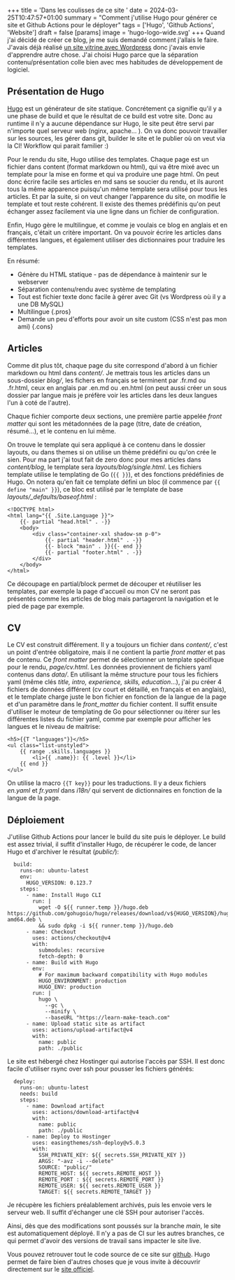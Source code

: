 +++
title = 'Dans les coulisses de ce site '
date = 2024-03-25T10:47:57+01:00
summary = "Comment j'utilise Hugo pour générer ce site et Github Actions pour le déployer"
tags = ['Hugo', 'Github Actions', 'Website']
draft = false
[params]
  image = 'hugo-logo-wide.svg'
+++
Quand j'ai décidé de créer ce blog, je me suis demandé comment j'allais le faire. J'avais déjà réalisé [un site vitrine avec Wordpress](https://agnes-coaching.fr) donc j'avais envie d'apprendre autre chose. J'ai choisi Hugo parce que la séparation contenu/présentation colle bien avec mes habitudes de développement de logiciel.
## Présentation de Hugo
[Hugo](https://gohugo.io/) est un générateur de site statique. Concrétement ça signifie qu'il y a une phase de build et que le résultat de ce build est votre site. Donc au runtime il n'y a aucune dépendance sur Hugo, le site peut être servi par n'importe quel serveur web (nginx, apache... ). On va donc pouvoir travailler sur les sources, les gérer dans git, builder le site et le publier où on veut via la CI! Workflow qui parait familier :)

Pour le rendu du site, Hugo utilise des templates. Chaque page est un fichier dans content (format markdown ou html), qui va être mixé avec un template pour la mise en forme et qui va produire une page html. On peut donc écrire facile ses articles en md sans se soucier du rendu, et ils auront tous la même apparence puisqu'un même template sera utilisé pour tous les articles. Et par la suite, si on veut changer l'apparence du site, on modifie le template et tout reste cohérent. Il existe des themes prédéfinis qu'on peut échanger assez facilement via une ligne dans un fichier de configuration.

Enfin, Hugo gère le multilingue, et comme je voulais ce blog en anglais et en français, c'était un critère important. On va pouvoir écrire les articles dans différentes langues, et également utiliser des dictionnaires pour traduire les templates.

En résumé:
- <i class="bi bi-hand-thumbs-up-fill"></i>Génère du HTML statique - pas de dépendance à maintenir sur le webserver
- <i class="bi bi-hand-thumbs-up-fill"></i>Séparation contenu/rendu avec système de templating
- <i class="bi bi-hand-thumbs-up-fill"></i>Tout est fichier texte donc facile à gérer avec Git (vs Wordpress où il y a une DB MySQL)
- <i class="bi bi-hand-thumbs-up-fill"></i>Multilingue
{.pros}
- <i class="bi bi-hand-thumbs-down-fill"></i>Demande un peu d'efforts pour avoir un site custom (CSS n'est pas mon ami)
{.cons}

## Articles
Comme dit plus tôt, chaque page du site correspond d'abord à un fichier markdown ou html dans _content/_. Je mettrais tous les articles dans un sous-dossier _blog/_, les fichers en français se terminent par .fr.md ou .fr.html, ceux en anglais par .en.md ou .en.html (on peut aussi créer un sous dossier par langue mais je préfère voir les articles dans les deux langues l'un à coté de l'autre).

Chaque fichier comporte deux sections, une première partie appelée _front matter_ qui sont les métadonnées de la page (titre, date de création, résumé...), et le contenu en lui même.

On trouve le template qui sera appliqué à ce contenu dans le dossier layouts, ou dans themes si on utilise un thème prédéfini ou qu'on crée le sien. Pour ma part j'ai tout fait de zero donc pour mes articles dans _content/blog_, le template sera _layouts/blog/single.html_. Les fichiers template utilise le templating de Go (`{{ }}`), et des fonctions prédéfinies de Hugo. On notera qu'en fait ce template défini un bloc (il commence par `{{ define "main" }}`), ce bloc est utilisé par le template de base _layouts/\_defaults/baseof.html_ :
```
<!DOCTYPE html>
<html lang="{{ .Site.Language }}">
    {{- partial "head.html" . -}}
    <body>
        <div class="container-xxl shadow-sm p-0">
            {{- partial "header.html" . -}}
            {{- block "main" . }}{{- end }}
            {{- partial "footer.html" . -}}
        </div>
    </body>
</html>
```
Ce découpage en partial/block permet de découper et réutiliser les templates, par exemple la page d'accueil ou mon CV ne seront pas présentés comme les articles de blog mais partageront la navigation et le pied de page par exemple.

## CV
Le CV est construit différement. Il y a toujours un fichier dans _content/_, c'est un point d'entrée obligatoire, mais il ne contient la partie _front matter_ et pas de contenu. Ce _front matter_ permet de sélectionner un template spécifique pour le rendu, _page/cv.html_. Les données proviennent de fichiers yaml contenus dans _data/_. En utilisant la même structure pour tous les fichiers yaml (même clés _title, intro, experience, skills, education_...), j'ai pu créer 4 fichiers de données différent (cv court et détaillé, en français et en anglais), et le template charge juste le bon fichier en fonction de la langue de la page et d'un paramètre dans le _front_matter_ du fichier content. Il suffit ensuite d'utiliser le moteur de templating de Go pour sélectionner ou itérer sur les différentes listes du fichier yaml, comme par exemple pour afficher les langues et le niveau de maitrise:
```
<h5>{{T "languages"}}</h5>
<ul class="list-unstyled">
    {{ range .skills.languages }}
        <li>{{ .name}}: {{ .level }}</li>
    {{ end }}
</ul>
```
On utilise la macro `{{T key}}` pour les traductions. Il y a deux fichiers _en.yaml_ et _fr.yaml_ dans _i18n/_ qui servent de dictionnaires en fonction de la langue de la page.
## Déploiement
J'utilise Github Actions pour lancer le build du site puis le déployer. Le build est assez trivial, il suffit d'installer Hugo, de récupérer le code, de lancer Hugo et d'archiver le résultat (_public/_):
```
  build:
    runs-on: ubuntu-latest
    env:
      HUGO_VERSION: 0.123.7
    steps:
      - name: Install Hugo CLI
        run: |
          wget -O ${{ runner.temp }}/hugo.deb https://github.com/gohugoio/hugo/releases/download/v${HUGO_VERSION}/hugo_extended_${HUGO_VERSION}_linux-amd64.deb \
          && sudo dpkg -i ${{ runner.temp }}/hugo.deb          
      - name: Checkout
        uses: actions/checkout@v4
        with:
          submodules: recursive
          fetch-depth: 0
      - name: Build with Hugo
        env:
          # For maximum backward compatibility with Hugo modules
          HUGO_ENVIRONMENT: production
          HUGO_ENV: production
        run: |
          hugo \
            --gc \
            --minify \
            --baseURL "https://learn-make-teach.com"
      - name: Upload static site as artifact
        uses: actions/upload-artifact@v4
        with:
          name: public
          path: ./public
```

Le site est hébergé chez Hostinger qui autorise l'accès par SSH. Il est donc facile d'utiliser rsync over ssh pour pousser les fichiers générés:
```
  deploy:
    runs-on: ubuntu-latest
    needs: build
    steps:
      - name: Download artifact
        uses: actions/download-artifact@v4
        with:
          name: public
          path: ./public
      - name: Deploy to Hostinger
        uses: easingthemes/ssh-deploy@v5.0.3
        with:
          SSH_PRIVATE_KEY: ${{ secrets.SSH_PRIVATE_KEY }}
          ARGS: "-avz -i --delete"
          SOURCE: "public/"
          REMOTE_HOST: ${{ secrets.REMOTE_HOST }}
          REMOTE_PORT : ${{ secrets.REMOTE_PORT }}
          REMOTE_USER: ${{ secrets.REMOTE_USER }}
          TARGET: ${{ secrets.REMOTE_TARGET }}
```
Je récupère les fichiers préalablement archivés, puis les envoie vers le serveur web. Il suffit d'échanger une clé SSH pour autoriser l'accès.

Ainsi, dès que des modifications sont poussés sur la branche _main_, le site est automatiquement déployé. Il n'y a pas de CI sur les autres branches, ce qui permet d'avoir des versions de travail sans impacter le site live.

Vous pouvez retrouver tout le code source de ce site sur [github](https://github.com/learn-make-teach/website). Hugo permet de faire bien d'autres choses que je vous invite à découvrir directement sur le [site officiel](https://gohugo.io/).